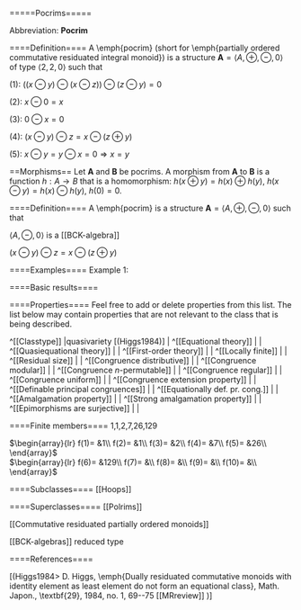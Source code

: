 =====Pocrims=====

Abbreviation: **Pocrim**

====Definition====
A \emph{pocrim} (short for \emph{partially ordered commutative residuated integral monoid}) is a structure $\mathbf{A}=\langle A,\oplus,\ominus,0\rangle$ of type $\langle 2,2,0\rangle$ such that

(1):  $((x \ominus y) \ominus (x \ominus z)) \ominus (z \ominus y) = 0$

(2):  $x \ominus 0 = x$

(3):  $0 \ominus x = 0$

(4):  $(x \ominus y) \ominus z = x \ominus (z \oplus y)$

(5):  $x \ominus y = y \ominus x = 0 \Longrightarrow x=y$

==Morphisms==
Let $\mathbf{A}$ and $\mathbf{B}$ be pocrims. A morphism from $\mathbf{A}$ to $\mathbf{B}$ is a function $h:A\rightarrow B$ that is a homomorphism: 
$h(x \oplus y)=h(x) \oplus h(y)$,
$h(x \ominus y)=h(x) \ominus h(y)$,
$h(0)=0$.

====Definition====
A \emph{pocrim} is a structure $\mathbf{A}=\langle A,\oplus,\ominus,0\rangle$ such that

$\langle A,\ominus,0\rangle$ is a [[BCK-algebra]]

$(x \ominus y) \ominus z = x \ominus (z \oplus y)$

====Examples====
Example 1: 

====Basic results====


====Properties====
Feel free to add or delete properties from this list. The list below may contain properties that are not relevant to the class that is being described.

^[[Classtype]]                        |quasivariety [(Higgs1984)]  |
^[[Equational theory]]                | |
^[[Quasiequational theory]]           | |
^[[First-order theory]]               | |
^[[Locally finite]]                   | |
^[[Residual size]]                    | |
^[[Congruence distributive]]          | |
^[[Congruence modular]]               | |
^[[Congruence $n$-permutable]]        | |
^[[Congruence regular]]               | |
^[[Congruence uniform]]               | |
^[[Congruence extension property]]    | |
^[[Definable principal congruences]]  | |
^[[Equationally def. pr. cong.]]      | |
^[[Amalgamation property]]            | |
^[[Strong amalgamation property]]     | |
^[[Epimorphisms are surjective]]      | |

====Finite members====
1,1,2,7,26,129

$\begin{array}{lr}
  f(1)= &1\\
  f(2)= &1\\
  f(3)= &2\\
  f(4)= &7\\
  f(5)= &26\\
\end{array}$     
$\begin{array}{lr}
  f(6)= &129\\
  f(7)= &\\
  f(8)= &\\
  f(9)= &\\
  f(10)= &\\
\end{array}$


====Subclasses====
[[Hoops]]


====Superclasses====
[[Polrims]]

[[Commutative residuated partially ordered monoids]]

[[BCK-algebras]] reduced type


====References====

[(Higgs1984>
D. Higgs, \emph{Dually residuated commutative monoids with identity element as least element do not form an equational class}, Math. Japon., 
\textbf{29}, 1984, no. 1, 69--75 [[MRreview]] 
)]


